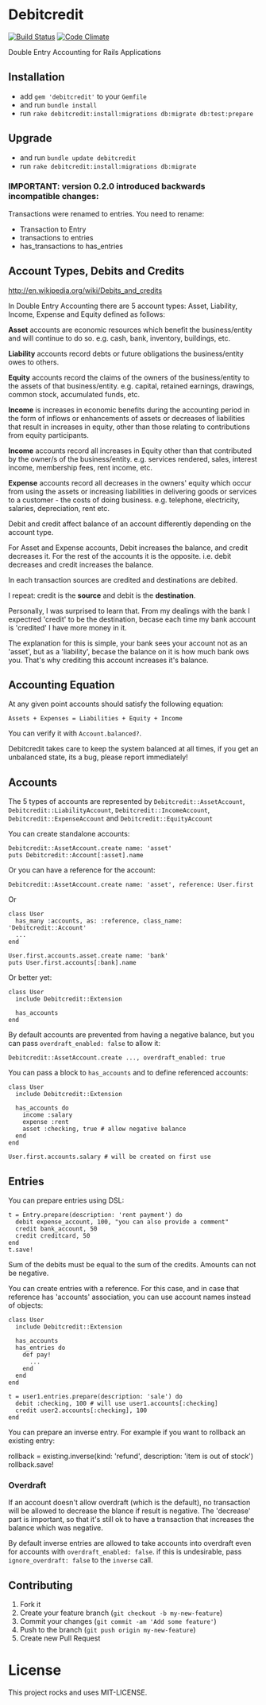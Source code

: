 # Debitcredit

[![Build Status](https://travis-ci.org/vitaly/debitcredit.png)](https://travis-ci.org/vitaly/debitcredit)
[![Code Climate](https://codeclimate.com/github/vitaly/debitcredit.png)](https://codeclimate.com/github/vitaly/debitcredit)

Double Entry Accounting for Rails Applications

## Installation

* add `gem 'debitcredit'` to your `Gemfile`
* and run `bundle install`
* run `rake debitcredit:install:migrations db:migrate db:test:prepare`

## Upgrade

* and run `bundle update debitcredit`
* run `rake debitcredit:install:migrations db:migrate`

### IMPORTANT: version 0.2.0 introduced backwards incompatible changes:

Transactions were renamed to entries. You need to rename:

* Transaction to Entry
* transactions to entries
* has_transactions to has_entries

## Account Types, Debits and Credits

<http://en.wikipedia.org/wiki/Debits_and_credits>

In Double Entry Accounting there are 5 account types: Asset, Liability, Income,
Expense and Equity defined as follows:

**Asset** accounts are economic resources which benefit the business/entity and
will continue to do so. e.g. cash, bank, inventory, buildings, etc.

**Liability** accounts record debts or future obligations the business/entity
owes to others.

**Equity** accounts record the claims of the owners of the business/entity to
the assets of that business/entity. e.g. capital, retained earnings, drawings,
common stock, accumulated funds, etc.

**Income** is increases in economic benefits during the accounting period in
the form of inflows or enhancements of assets or decreases of liabilities that
result in increases in equity, other than those relating to contributions from
equity participants.

**Income** accounts record all increases in Equity other than that contributed
by the owner/s of the business/entity. e.g. services rendered, sales, interest
income, membership fees, rent income, etc.

**Expense** accounts record all decreases in the owners' equity which occur
from using the assets or increasing liabilities in delivering goods or services
to a customer - the costs of doing business. e.g. telephone, electricity,
salaries, depreciation, rent etc.



Debit and credit affect balance of an account differently depending on the
account type.

For Asset and Expense accounts, Debit increases the balance, and credit
decreases it. For the rest of the accounts it is the opposite. i.e. debit
decreases and credit increases the balance.

In each transaction sources are credited and destinations are debited.

I repeat: credit is the **source** and debit is the **destination**.

Personally, I was surprised to learn that. From my dealings with the bank I
expectred 'credit' to be the destination, becase each time my bank account is
'credited' I have more money in it.

The explanation for this is simple, your bank sees your account not as an
'asset', but as a 'liability', becase the balance on it is how much bank ows
you. That's why crediting this account increases it's balance.

## Accounting Equation

At any given point accounts should satisfy the following equation:

    Assets + Expenses = Liabilities + Equity + Income

You can verify it with `Account.balanced?`.

Debitcredit takes care to keep the system balanced at all times, if you get an
unbalanced state, its a bug, please report immediately!

## Accounts

The 5 types of accounts are represented by `Debitcredit::AssetAccount`,
`Debitcredit::LiabilityAccount`, `Debitcredit::IncomeAccount`, `Debitcredit::ExpenseAccount` and `Debitcredit::EquityAccount`

You can create standalone accounts:

    Debitcredit::AssetAccount.create name: 'asset'
    puts Debitcredit::Account[:asset].name

Or you can have a reference for the account:

    Debitcredit::AssetAccount.create name: 'asset', reference: User.first

Or

    class User
      has_many :accounts, as: :reference, class_name: 'Debitcredit::Account'
      ...
    end

    User.first.accounts.asset.create name: 'bank'
    puts User.first.accounts[:bank].name

Or better yet:

    class User
      include Debitcredit::Extension

      has_accounts
    end

By default accounts are prevented from having a negative balance, but you can
pass `overdraft_enabled: false` to allow it:

    Debitcredit::AssetAccount.create ..., overdraft_enabled: true

You can pass a block to `has_accounts` and to define referenced accounts:

    class User
      include Debitcredit::Extension

      has_accounts do
        income :salary
        expense :rent
        asset :checking, true # allow negative balance
      end
    end

    User.first.accounts.salary # will be created on first use

## Entries

You can prepare entries using DSL:

    t = Entry.prepare(description: 'rent payment') do
      debit expense_account, 100, "you can also provide a comment"
      credit bank_account, 50
      credit creditcard, 50
    end
    t.save!

Sum of the debits must be equal to the sum of the credits. Amounts can not be
negative.

You can create entries with a reference. For this case, and in case that
reference has 'accounts' association, you can use account names instead of objects:

    class User
      include Debitcredit::Extension

      has_accounts
      has_entries do
        def pay!
          ...
        end
      end
    end

    t = user1.entries.prepare(description: 'sale') do
      debit :checking, 100 # will use user1.accounts[:checking]
      credit user2.accounts[:checking], 100
    end

You can prepare an inverse entry. For example if you want to rollback an
existing entry:

rollback = existing.inverse(kind: 'refund', description: 'item is out of stock')
rollback.save!

### Overdraft

If an account doesn't allow overdraft (which is the default), no transaction
will be allowed to decrease the blance if result is negative. The 'decrease'
part is important, so that it's still ok to have a transaction that increases
the balance which was negative.

By default inverse entries are allowed to take accounts into overdraft even for
accounts with `overdraft_enabled: false`.  if this is undesirable, pass
`ignore_overdraft: false` to the `inverse` call.

## Contributing

1. Fork it
2. Create your feature branch (`git checkout -b my-new-feature`)
3. Commit your changes (`git commit -am 'Add some feature'`)
4. Push to the branch (`git push origin my-new-feature`)
5. Create new Pull Request

# License

This project rocks and uses MIT-LICENSE.